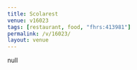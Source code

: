 ```yaml
---
title: Scolarest
venue: v16023
tags: [restaurant, food, "fhrs:413981"]
permalink: /v/16023/
layout: venue
---
```

null